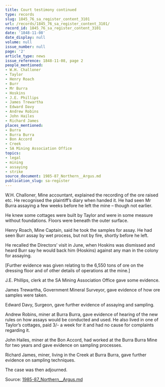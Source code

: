 ```yaml
---
title: Court testimony continued
type: records
slug: 1845_76_sa_register_content_3101
url: /records/1845_76_sa_register_content_3101/
record_id: 1845_76_sa_register_content_3101
date: '1848-11-08'
date_display: null
volume: null
issue_number: null
page: '2'
article_type: news
issue_reference: 1848-11-08, page 2
people_mentioned:
- W.H. Challoner
- Taylor
- Henry Roach
- Burr
- Mr Burra
- Hoskins
- J.E. Phillips
- James Trewartha
- Edward Davy
- Andrew Robins
- John Hailes
- Richard James
places_mentioned:
- Burra
- Burra Burra
- Bon Accord
- Creek
- SA Mining Association Office
topics:
- legal
- mining
- assaying
- strike
source_document: 1985-87_Northern__Argus.md
publication_slug: sa-register
---
```


W.H. Challoner, Mine accountant, explained the recording of the ore raised etc.  He recognised the plaintiff’s diary when handed it.  He had seen Mr Burra assaying a few weeks before he left the mine – though not earlier.

He knew some cottages were built by Taylor and were in some measure without foundations.  Floors were beneath the outer surface.

Henry Roach, Mine Captain, said he took the samples for assay.  He had seen Burr assay by wet process, but not by fire, shortly before he left.

He recalled the Directors’ visit in June, when Hoskins was dismissed and heard Burr say he would back him (Hoskins) against any man in the colony for assaying.

[Further evidence was given relating to the 6,550 tons of ore on the dressing floor and of other details of operations at the mine.]

J.E. Phillips, clerk at the SA Mining Association Office gave some evidence.

James Trewartha, Government Mineral Surveyor, gave evidence of how ore samples were taken.

Edward Davy, Surgeon, gave further evidence of assaying and sampling.

Andrew Robins, miner at Burra Burra, gave evidence of hearing of the new rules on how assays would be conducted and used.  He also lived in one of Taylor’s cottages, paid 3/- a week for it and had no cause for complaints regarding it.

John Hailes, miner at the Bon Accord, had worked at the Burra Burra Mine for two years and gave evidence on sampling processes.

Richard James, miner, living in the Creek at Burra Burra, gave further evidence on sampling techniques.

The case was then adjourned.

Source: [1985-87_Northern__Argus.md](/downloads/markdown/1985-87_Northern__Argus.md)
